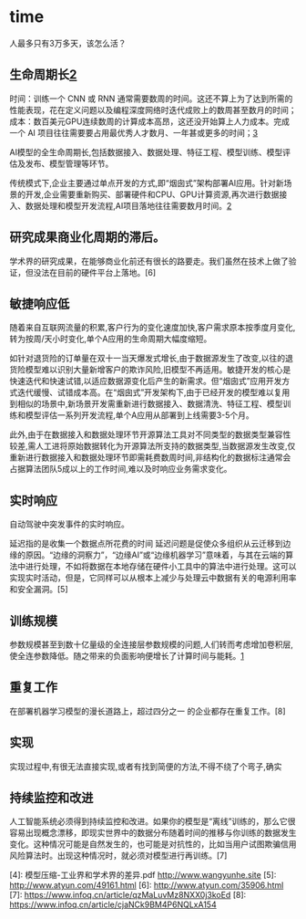 # time

人最多只有3万多天，该怎么活？

## 生命周期长[2]

时间：训练一个 CNN 或 RNN 通常需要数周的时间。这还不算上为了达到所需的性能表现，花在定义问题以及编程深度网络时迭代成败上的数周甚至数月的时间；
成本：数百美元GPU连续数周的计算成本高昂，这还没开始算上人力成本。完成一个 AI 项目往往需要要占用最优秀人才数月、一年甚或更多的时间；[3]

AI模型的全生命周期长,包括数据接入、数据处理、特征工程、模型训练、模型评估及发布、模型管理等环节。

传统模式下,企业主要通过单点开发的方式,即“烟囱式”架构部署AI应用。针对新场景的开发,企业需要重新购买、部署硬件和CPU、GPU计算资源,再次进行数据接入、数据处理和模型开发流程,AI项目落地往往需要数月时间。[2]

## 研究成果商业化周期的滞后。

学术界的研究成果，在能够商业化前还有很长的路要走。我们虽然在技术上做了验证，但没法在目前的硬件平台上落地。[6]

## 敏捷响应低

随着来自互联网流量的积累,客户行为的变化速度加快,客户需求原本按季度月变化,转为按周/天小时变化,单个A应用的生命周期大幅度缩短。

如针对退货险的订单量在双十一当天爆发式增长,由于数据源发生了改变,以往的退货险模型难以识别大量新增客户的欺诈风险,旧模型不再适用。敏捷开发的核心是快速迭代和快速试错,以适应数据源变化后产生的新需求。但“烟囱式”应用开发方式迭代缓慢、试错成本高。在“烟囱式”开发架构下,由于已经开发的模型难以复用到相似的场景中,新场景开发需重新进行数据接入、数据清洗、特征工程、模型训练和模型评估一系列开发流程,单个A应用从部署到上线需要3-5个月。

此外,由于在数据接入和数据处理环节开源算法工具对不同类型的数据类型兼容性较差,需人工进将原始数据转化为开源算法所支持的数据类型,当数据源发生改变,仅重新进行数据接入和数据处理环节即需耗费数周时间,非结构化的数据标注通常会占据算法团队5成以上的工作时间,难以及时响应业务需求变化。

## 实时响应

自动驾驶中突发事件的实时响应。

延迟指的是收集一个数据点所花费的时间
延迟问题是促使众多组织从云迁移到边缘的原因。“边缘的洞察力”，“边缘AI”或“边缘机器学习”意味着，与其在云端的算法中进行处理，不如将数据在本地存储在硬件小工具中的算法中进行处理。这可以实现实时活动，但是，它同样可以从根本上减少与处理云中数据有关的电源利用率和安全漏洞。[5]


## 训练规模

参数规模甚至到数十亿量级的全连接层参数规模的问题,人们转而考虑增加卷积层,使全连参数降低。随之带来的负面影响便增长了计算时间与能耗。[1]

## 重复工作

在部署机器学习模型的漫长道路上，超过四分之一 的企业都存在重复工作。[8]

## 实现

实现过程中,有很无法直接实现,或者有找到简便的方法,不得不绕了个弯子,确实

## 持续监控和改进

人工智能系统必须得到持续监控和改进。如果你的模型是“离线”训练的，那么它很容易出现概念漂移，即现实世界中的数据分布随着时间的推移与你训练的数据发生变化。这种情况可能是自然发生的，也可能是对抗性的，比如当用户试图欺骗信用风险算法时。出现这种情况时，就必须对模型进行再训练。[7]



[1]: https://www.paperweekly.site/papers/notes/371
[2]: https://www.sgpjbg.com/baogao/23268.html
[3]: https://www.jiqizhixin.com/articles/2020-09-03-3
[4]: 模型压缩-工业界和学术界的差异.pdf http://www.wangyunhe.site
[5]: http://www.atyun.com/49161.html
[6]: http://www.atyun.com/35906.html
[7]: https://www.infoq.cn/article/qzMaLuvMz8NXX0j3koEd
[8]: https://www.infoq.cn/article/cjaNCk9BM4P6NQLxA154
